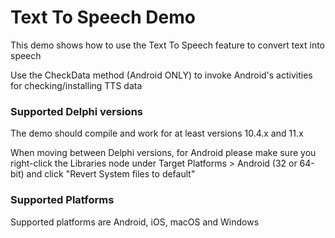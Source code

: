 # Text To Speech Demo

This demo shows how to use the Text To Speech feature to convert text into speech

Use the CheckData method (Android ONLY) to invoke Android's activities for checking/installing TTS data

### Supported Delphi versions

The demo should compile and work for at least versions 10.4.x and 11.x

When moving between Delphi versions, for Android please make sure you right-click the Libraries node under Target Platforms > Android (32 or 64-bit) and click "Revert System files to default"

### Supported Platforms

Supported platforms are Android, iOS, macOS and Windows

